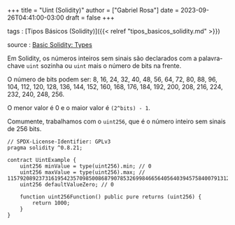 +++
title = "Uint (Solidity)"
author = ["Gabriel Rosa"]
date = 2023-09-26T04:41:00-03:00
draft = false
+++

tags
: [Tipos Básicos (Solidity)]({{< relref "tipos_basicos_solidity.md" >}})

source
: [Basic Solidity: Types](https://github.com/Cyfrin/foundry-full-course-f23#basic-solidity-types)

Em Solidity, os números inteiros sem sinais são declarados com a palavra-chave `uint` sozinha ou `uint` mais o número de bits na frente.

O número de bits podem ser: 8, 16, 24, 32, 40, 48, 56, 64, 72, 80, 88, 96, 104, 112, 120, 128, 136, 144, 152, 160, 168, 176, 184, 192, 200, 208, 216, 224, 232, 240, 248, 256.

O menor valor é 0 e o maior valor é `(2^bits) - 1`.

Comumente, trabalhamos com o `uint256`, que é o número inteiro sem sinais de 256 bits.

```solidity
// SPDX-License-Identifier: GPLv3
pragma solidity ^0.8.21;

contract UintExample {
    uint256 minValue = type(uint256).min; // 0
    uint256 maxValue = type(uint256).max; // 115792089237316195423570985008687907853269984665640564039457584007913129639935
    uint256 defaultValueZero; // 0

    function uint256Function() public pure returns (uint256) {
        return 1000;
    }
}
```
